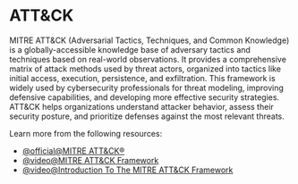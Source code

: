 # ATT&CK

MITRE ATT&CK (Adversarial Tactics, Techniques, and Common Knowledge) is a globally-accessible knowledge base of adversary tactics and techniques based on real-world observations. It provides a comprehensive matrix of attack methods used by threat actors, organized into tactics like initial access, execution, persistence, and exfiltration. This framework is widely used by cybersecurity professionals for threat modeling, improving defensive capabilities, and developing more effective security strategies. ATT&CK helps organizations understand attacker behavior, assess their security posture, and prioritize defenses against the most relevant threats.

Learn more from the following resources:

- [@official@MITRE ATT&CK®](https://attack.mitre.org/)
- [@video@MITRE ATT&CK Framework](https://www.youtube.com/watch?v=Yxv1suJYMI8)
- [@video@Introduction To The MITRE ATT&CK Framework](https://www.youtube.com/watch?v=LCec9K0aAkM)
